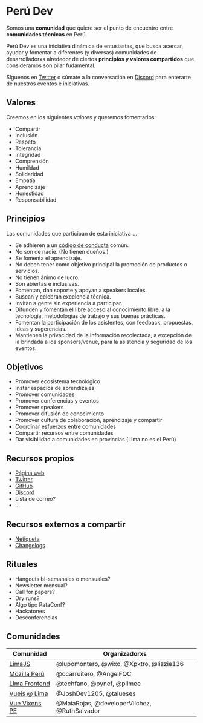 # Perú Dev

Somos una **comunidad** que quiere ser el punto de encuentro entre **comunidades técnicas** en Perú.

Perú Dev es una iniciativa dinámica de entusiastas, que busca acercar, ayudar y fomentar a diferentes
(y diversas) comunidades de desarrolladorxs alrededor de ciertos **principios y valores
compartidos** que consideramos son pilar fudamental.

Síguenos en [Twitter](https://twitter.com/peru_dev) o súmate a la conversación
en [Discord](https://discord.gg/8UhsHq3) para enterarte de nuestros eventos e
iniciativas.

## Valores

Creemos en los siguientes _valores_ y queremos fomentarlos:

* Compartir
* Inclusión
* Respeto
* Tolerancia
* Integridad
* Comprensión
* Humildad
* Solidaridad
* Empatía
* Aprendizaje
* Honestidad
* Responsabilidad

## Principios

Las comunidades que participan de esta iniciativa ...

* Se adhieren a un [código de conducta](https://es.confcodeofconduct.com/) común.
* No son de nadie. (No tienen dueños.)
* Se fomenta el aprendizaje.
* No deben tener como objetivo principal la promoción de productos o servicios.
* No tienen ánimo de lucro.
* Son abiertas e inclusivas.
* Fomentan, dan soporte y apoyan a speakers locales.
* Buscan y celebran excelencia técnica.
* Invitan a gente sin experiencia a participar.
* Difunden y fomentan el libre acceso al conocimiento libre, a la tecnología,
metodologías de trabajo y sus buenas prácticas.
* Fomentan la participación de los asistentes, con feedback, propuestas, ideas y
  sugerencias.
* Mantienen la privacidad de la información recolectada, a excepción de la
  brindada a los sponsors/venue, para la asistencia y seguridad de los eventos.

## Objetivos

* Promover ecosistema tecnológico
* Instar espacios de aprendizajes
* Promover comunidades
* Promover conferencias y eventos
* Promover speakers
* Promover difusión de conocimiento
* Promover cultura de colaboración, aprendizaje y compartir
* Coordinar esfuerzos entre comunidades
* Compartir recursos entre comunidades
* Dar visibilidad a comunidades en provincias (Lima no es el Perú)

## Recursos propios

* [Página web](https://peru-dev.org)
* [Twitter](https://twitter.com/peru_dev)
* [GitHub](https://github.com/peru-dev)
* [Discord](https://discord.gg/8UhsHq3)
* Lista de correo?
* ...


## Recursos externos a compartir

* [Netiqueta](https://es.wikipedia.org/wiki/Netiqueta)
* [Changelogs](https://keepachangelog.com/en/1.0.0/)


## Rituales

* Hangouts bi-semanales o mensuales?
* Newsletter mensual?
* Call for papers?
* Dry runs?
* Algo tipo PataConf?
* Hackatones
* Desconferencias

## Comunidades

| Comunidad | Organizadorxs |
|-----------|---------------|
| [LimaJS](https://limajs.org) | @lupomontero, @wixo, @Xpktro, @lizzie136 |
| [Mozilla Perú](http://www.mozilla.pe/) | @ccarruitero, @AngelFQC |
| [Lima Frontend](https://limafrontend.org/) | @techfano, @pynef, @pilmee |
| [Vuejs @ Lima](https://vuejslima.com/) | @JoshDev1205, @talueses |
| [Vue Vixens PE](https://twitter.com/vuevixensPE) | @MaiaRojas, @developerVilchez, @RuthSalvador |
